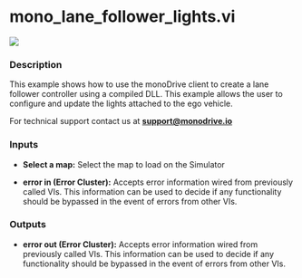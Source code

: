 # mono_lane_follower_lights.vi

<p class="img_container">
<img class="lg_img" src="../mono_lane_follower_lights.png"/>
</p>

### Description

This example shows how to use the monoDrive client to create a lane follower controller using a compiled DLL. This example allows the user to configure and update the lights attached to the ego vehicle.

For technical support contact us at <b>support@monodrive.io</b> 

### Inputs

- **Select a map:**  Select the map to load on the Simulator
 

- **error in (Error Cluster):** Accepts error information wired from previously called VIs. This information can be used to decide if any functionality should be bypassed in the event of errors from other VIs. 

### Outputs

- **error out (Error Cluster):** Accepts error information wired from previously called VIs. This information can be used to decide if any functionality should be bypassed in the event of errors from other VIs. 

<p>&nbsp;</p>
